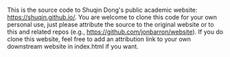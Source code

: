 This is the source code to Shuqin Dong's public academic website: https://shuqin.github.io/. You are welcome to clone this code for your own personal use, just please attribute the source to the original website or to this and related repos (e.g., https://github.com/jonbarron/website). If you do clone this website, feel free to add an attribution link to your own downstream website in index.html if you want.
